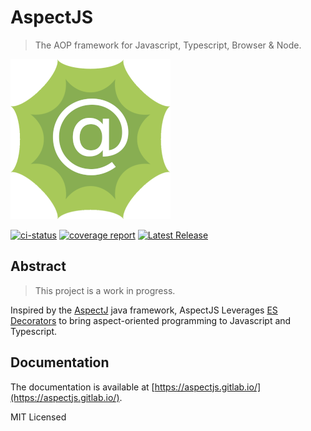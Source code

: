 # AspectJS

> The AOP framework for Javascript, Typescript, Browser & Node.

![logo]

[![ci-status]](https://gitlab.com/aspectjs/aspectjs)
[![coverage report]](https://gitlab.com/aspectjs/aspectjs/-/commits/main)
[![Latest Release]](https://gitlab.com/aspectjs/aspectjs/-/releases)

## Abstract

> This project is a work in progress.

Inspired by the [AspectJ](https://www.eclipse.org/aspectj/) java framework,
AspectJS Leverages [ES Decorators](https://github.com/tc39/proposal-decorators) to bring
aspect-oriented programming to Javascript and Typescript.

## Documentation

The documentation is available at [https://aspectjs.gitlab.io/](https://aspectjs.gitlab.io/).

MIT Licensed

[coverage report]: https://gitlab.com/NicolasThierion/aspectjs-next/badges/main/coverage.svg
[ci-status]: https://gitlab.com/NicolasThierion/aspectjs-next/badges/main/pipeline.svg
[Latest Release]: https://gitlab.com/NicolasThierion/aspectjs-next/-/badges/release.svg
[logo]: ./.assets/aspectjs-256.png
